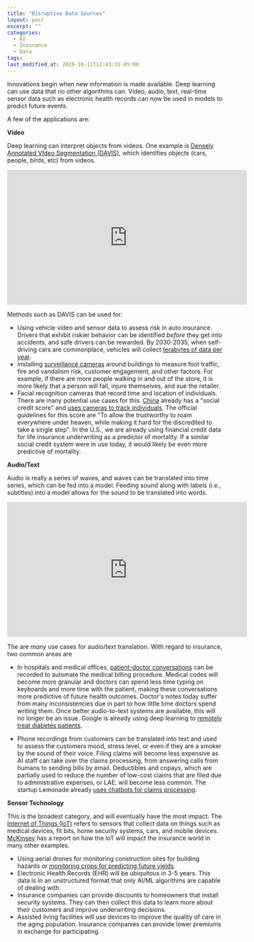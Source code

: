 ```yaml
---
title: "Disruptive Data Sources"
layout: post
excerpt: ""
categories:
  - AI
  - Insurance
  - Data
tags:
last_modified_at: 2019-10-11T12:43:31-05:00
---
```


Innovations begin when new information is made available.  Deep learning can use data that no other algorithms can.  Video, audio, text, real-time sensor data such as electronic health records can now be used in models to predict future events.

A few of the applications are:

**Video**

Deep learning can interpret objects from videos.  One example is [Densely Annotated VIdeo Segmentation (DAVIS)](https://davischallenge.org/index.html), which identifies objects (cars, people, birds, etc) from videos. 

<iframe width="560" height="315" src="https://www.youtube.com/embed/8f9y17-OAwI?start=26" frameborder="0" allow="accelerometer; autoplay; encrypted-media; gyroscope; picture-in-picture" allowfullscreen> </iframe>


Methods such as DAVIS can be used for:

- Using vehicle video and sensor data to assess risk in auto insurance.  Drivers that exhibit riskier behavior can be identified *before* they get into accidents, and safe drivers can be rewarded.  By 2030-2035, when self-driving cars are commonplace, vehicles will collect [terabytes of data per year](https://www.tuxera.com/blog/autonomous-cars-300-tb-of-data-per-year/).
- Installing [surveillance cameras](https://en.wikipedia.org/wiki/Artificial_intelligence_for_video_surveillance) around buildings to measure foot traffic, fire and vandalism risk, customer engagement, and other factors.  For example, if there are more people walking in and out of the store, it is more likely that a person will fall, injure themselves, and sue the retailer. 
- Facial recognition cameras that record time and location of individuals.  There are many potential use cases for this.  [China](https://time.com/collection/davos-2019/5502592/china-social-credit-score/) already has a "social credit score" and [uses cameras to track individuals](https://www.youtube.com/watch?v=rrFwIShaSd8).  The official guidelines for this score are "To allow the trustworthy to roam everywhere under heaven, while making it hard for the discredited to take a single step".  In the U.S., we are already using financial credit data for life insurance underwriting as a predictor of mortality.  If a similar social credit system were in use today, it would likely be even more predictive of mortality.

**Audio/Text**

Audio is really a series of waves, and waves can be translated into time series, which can be fed into a model.  Feeding sound along with labels (i.e., subtitles) into a model allows for the sound to be translated into words.

<iframe width="560" height="315" src="https://www.youtube.com/embed/Qf4YJcHXtcY" frameborder="0" allow="accelerometer; autoplay; encrypted-media; gyroscope; picture-in-picture" allowfullscreen></iframe>

The are *many* use cases for audio/text translation.  With regard to insurance, two common areas are

- In hospitals and medical offices, [patient-doctor conversations](https://bdtechtalks.com/2019/08/27/deep-medicine-ai-doctor-patient-relationship/) can be recorded to automate the medical billing procedure.  Medical codes will become more granular and doctors can spend less time typing on keyboards and more time with the patient, making these conversations more predictive of future health outcomes.  Doctor's notes today suffer from many inconsistencies due in part to how little time doctors spend writing them.  Once better audio-to-text systems are available, this will no longer be an issue.  Google is already using deep learning to [remotely treat diabetes patients](https://intouchhealth.com/how-ai-augments-telehealth/).

- Phone recordings from customers can be translated into text and used to assess the customers mood, stress level, or even if they are a smoker by the sound of their voice.  Filing claims will become less expensive as AI staff can take over the claims processing, from answering calls from humans to sending bills by email.  Deductibles and copays, which are partially used to reduce the number of low-cost claims that are filed due to administrative expenses, or LAE, will become less common.  The startup Lemonade already [uses chatbots for claims processing](https://stories.lemonade.com/lemonade-sets-new-world-record-706ef8674110).

**Sensor Technology**

This is the broadest category, and will eventually have the most impact.  The [Internet of Things (IoT)](https://towardsdatascience.com/iot-machine-learning-is-going-to-change-the-world-7c4e0cd7ac32) refers to sensors that collect data on things such as medical devices, fit bits, home security systems, cars, and mobile devices.  [McKinsey](https://www.mckinsey.com/industries/financial-services/our-insights/digital-ecosystems-for-insurers-opportunities-through-the-internet-of-things) has a report on how the IoT will impact the insurance world in many other examples.

- Using aerial drones for monitoring construction sites for building hazards or [monitoring crops for predicting future yields](https://www.aerobotics.com/?identifier=default-get-in-touch-button).
- Electronic Health Records (EHR) will be ubiquitous in 3-5 years.  This data is in an unstructured format that only AI/ML algorithms are capable of dealing with.
- Insurance companies can provide discounts to homeowners that install security systems.  They can then collect this data to learn more about their customers and improve underwriting decisions.
- Assisted living facilities will use devices to improve the quality of care in the aging population.  Insurance companies can provide lower premiums in exchange for participating.  


